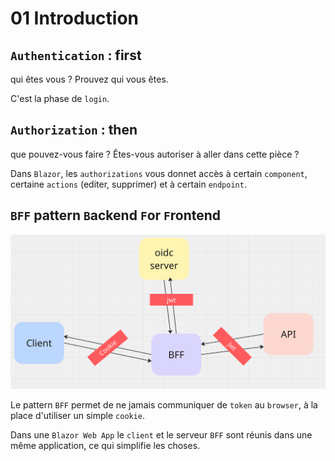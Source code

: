 # 01 Introduction

## `Authentication`  : first

qui êtes vous ? Prouvez qui vous êtes.

C'est la phase de `login`.

## `Authorization`  : then

que pouvez-vous faire ? Êtes-vous autoriser à aller dans cette pièce ?

Dans `Blazor`, les `authorizations` vous donnet accès à certain `component`, certaine `actions` (editer, supprimer) et à certain `endpoint`.



## `BFF` pattern `B`ackend `F`or `F`rontend

<img src="assets/bff-pattern-schema-uyhqqksec.png" alt="bff-pattern-schema-uyhqqksec" />

Le pattern `BFF` permet de ne jamais communiquer de `token` au `browser`, à la place d'utiliser un simple `cookie`.

Dans une `Blazor Web App` le `client` et le serveur `BFF` sont réunis dans une même application, ce qui simplifie les choses.